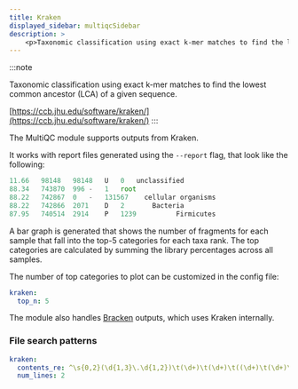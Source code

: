 ```yaml
---
title: Kraken
displayed_sidebar: multiqcSidebar
description: >
    <p>Taxonomic classification using exact k-mer matches to find the lowest common ancestor (LCA) of a given sequence.</p>
---
```


<!--
~~~~~ DO NOT EDIT ~~~~~
This file is autogenerated from the MultiQC module python docstring.
Do not edit the markdown, it will be overwritten.

File path for the source of this content: multiqc/modules/kraken/kraken.py
~~~~~~~~~~~~~~~~~~~~~~~
-->

:::note
<p>Taxonomic classification using exact k-mer matches to find the lowest common ancestor (LCA) of a given sequence.</p>

[https://ccb.jhu.edu/software/kraken/](https://ccb.jhu.edu/software/kraken/)
:::

The MultiQC module supports outputs from Kraken.

It works with report files generated using the `--report` flag, that look like the following:

```ts
11.66	98148	98148	U	0	unclassified
88.34	743870	996	-	1	root
88.22	742867	0	-	131567	  cellular organisms
88.22	742866	2071	D	2	    Bacteria
87.95	740514	2914	P	1239	      Firmicutes
```

A bar graph is generated that shows the number of fragments for each sample that
fall into the top-5 categories for each taxa rank. The top categories are calculated
by summing the library percentages across all samples.

The number of top categories to plot can be customized in the config file:

```yaml
kraken:
  top_n: 5
```

The module also handles [Bracken](https://ccb.jhu.edu/software/bracken/) outputs, which uses Kraken internally.

### File search patterns

```yaml
kraken:
  contents_re: ^\s{0,2}(\d{1,3}\.\d{1,2})\t(\d+)\t(\d+)\t((\d+)\t(\d+)\t)?([URDKPCOFGS-]\d{0,2})\t(\d+)(\s+)[root|unclassified]
  num_lines: 2
```
    